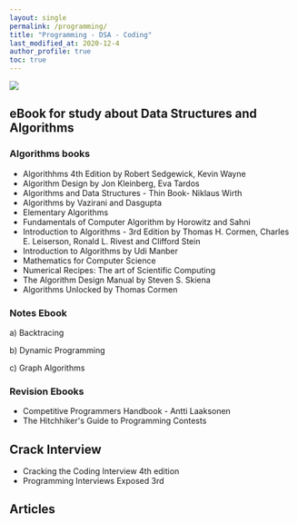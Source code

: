 ```yaml
---
layout: single
permalink: /programming/
title: "Programming - DSA - Coding"
last_modified_at: 2020-12-4
author_profile: true
toc: true
---
```

<p><img src="{{site.baseurl}}/assets/images/header/algorithms.png"></p>

## eBook for study about Data Structures and Algorithms

### Algorithms books

- Algorithhms 4th Edition by Robert Sedgewick, Kevin Wayne
- Algorithm Design by Jon Kleinberg, Eva Tardos
- Algorithms and Data Structures - Thin Book- Niklaus Wirth
- Algorithms by Vazirani and Dasgupta
- Elementary Algorithms
- Fundamentals of Computer Algorithm by Horowitz and Sahni
- Introduction to Algorithms - 3rd Edition by Thomas H. Cormen, Charles E. Leiserson, Ronald L. Rivest and Clifford Stein
- Introduction to Algorithms by Udi Manber
- Mathematics for Computer Science
- Numerical Recipes: The art of Scientific Computing
- The Algorithm Design Manual by Steven S. Skiena
- Algorithms Unlocked by Thomas Cormen

### Notes Ebook

a) Backtracing

b) Dynamic Programming

c) Graph Algorithms

### Revision Ebooks

- Competitive Programmers Handbook - Antti Laaksonen
- The Hitchhiker's Guide to Programming Contests

## Crack Interview

- Cracking the Coding Interview 4th edition
- Programming Interviews Exposed 3rd

## Articles
